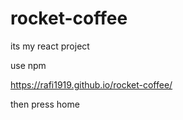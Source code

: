 # rocket-coffee
its my react project

use npm

https://rafi1919.github.io/rocket-coffee/

then press home
